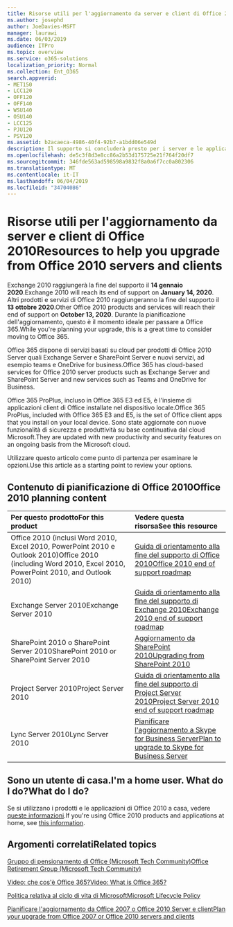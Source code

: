 ```yaml
---
title: Risorse utili per l'aggiornamento da server e client di Office 2010
ms.author: josephd
author: JoeDavies-MSFT
manager: laurawi
ms.date: 06/03/2019
audience: ITPro
ms.topic: overview
ms.service: o365-solutions
localization_priority: Normal
ms.collection: Ent_O365
search.appverid:
- MET150
- LCC120
- OFF120
- OFF140
- WSU140
- OSU140
- LCC125
- PJU120
- PSV120
ms.assetid: b2acaeca-4986-40f4-92b7-a1bdd06e549d
description: Il supporto si concluderà presto per i server e le applicazioni client di Office 2010 e non sono disponibili contratti di supporto personalizzato. Utilizzare questo articolo per iniziare a pianificare l'aggiornamento.
ms.openlocfilehash: de5c3f8d3e8cc86a2b53d175725e21f764f20df7
ms.sourcegitcommit: 346fde563ad598598a9832f8a0a6f7cc0a802306
ms.translationtype: MT
ms.contentlocale: it-IT
ms.lasthandoff: 06/04/2019
ms.locfileid: "34704086"
---
```

# <a name="resources-to-help-you-upgrade-from-office-2010-servers-and-clients"></a><span data-ttu-id="f058f-104">Risorse utili per l'aggiornamento da server e client di Office 2010</span><span class="sxs-lookup"><span data-stu-id="f058f-104">Resources to help you upgrade from Office 2010 servers and clients</span></span>

<span data-ttu-id="f058f-105">Exchange 2010 raggiungerà la fine del supporto il **14 gennaio 2020**.</span><span class="sxs-lookup"><span data-stu-id="f058f-105">Exchange 2010 will reach its end of support on **January 14, 2020**.</span></span> <span data-ttu-id="f058f-106">Altri prodotti e servizi di Office 2010 raggiungeranno la fine del supporto il **13 ottobre 2020**.</span><span class="sxs-lookup"><span data-stu-id="f058f-106">Other Office 2010 products and services will reach their end of support on **October 13, 2020**.</span></span> <span data-ttu-id="f058f-107">Durante la pianificazione dell'aggiornamento, questo è il momento ideale per passare a Office 365.</span><span class="sxs-lookup"><span data-stu-id="f058f-107">While you're planning your upgrade, this is a great time to consider moving to Office 365.</span></span> 

<span data-ttu-id="f058f-108">Office 365 dispone di servizi basati su cloud per prodotti di Office 2010 Server quali Exchange Server e SharePoint Server e nuovi servizi, ad esempio teams e OneDrive for business.</span><span class="sxs-lookup"><span data-stu-id="f058f-108">Office 365 has cloud-based services for Office 2010 server products such as Exchange Server and SharePoint Server and new services such as Teams and OneDrive for Business.</span></span> 

<span data-ttu-id="f058f-109">Office 365 ProPlus, incluso in Office 365 E3 ed E5, è l'insieme di applicazioni client di Office installate nel dispositivo locale.</span><span class="sxs-lookup"><span data-stu-id="f058f-109">Office 365 ProPlus, included with Office 365 E3 and E5, is the set of Office client apps that you install on your local device.</span></span> <span data-ttu-id="f058f-110">Sono state aggiornate con nuove funzionalità di sicurezza e produttività su base continuativa dal cloud Microsoft.</span><span class="sxs-lookup"><span data-stu-id="f058f-110">They are updated with new productivity and security features on an ongoing basis from the Microsoft cloud.</span></span>

<span data-ttu-id="f058f-111">Utilizzare questo articolo come punto di partenza per esaminare le opzioni.</span><span class="sxs-lookup"><span data-stu-id="f058f-111">Use this article as a starting point to review your options.</span></span>
      
## <a name="office-2010-planning-content"></a><span data-ttu-id="f058f-112">Contenuto di pianificazione di Office 2010</span><span class="sxs-lookup"><span data-stu-id="f058f-112">Office 2010 planning content</span></span>
  
|<span data-ttu-id="f058f-113">**Per questo prodotto**</span><span class="sxs-lookup"><span data-stu-id="f058f-113">**For this product**</span></span>|<span data-ttu-id="f058f-114">**Vedere questa risorsa**</span><span class="sxs-lookup"><span data-stu-id="f058f-114">**See this resource**</span></span>|
|:-----|:-----|
|<span data-ttu-id="f058f-115">Office 2010 (inclusi Word 2010, Excel 2010, PowerPoint 2010 e Outlook 2010)</span><span class="sxs-lookup"><span data-stu-id="f058f-115">Office 2010 (including Word 2010, Excel 2010, PowerPoint 2010, and Outlook 2010)</span></span>  <br/> |[<span data-ttu-id="f058f-116">Guida di orientamento alla fine del supporto di Office 2010</span><span class="sxs-lookup"><span data-stu-id="f058f-116">Office 2010 end of support roadmap</span></span>](https://docs.microsoft.com/DeployOffice/office-2010-end-support-roadmap) <br/> |
|<span data-ttu-id="f058f-117">Exchange Server 2010</span><span class="sxs-lookup"><span data-stu-id="f058f-117">Exchange Server 2010</span></span>  <br/> |[<span data-ttu-id="f058f-118">Guida di orientamento alla fine del supporto di Exchange 2010</span><span class="sxs-lookup"><span data-stu-id="f058f-118">Exchange 2010 end of support roadmap</span></span>](exchange-2010-end-of-support.md) <br/> |
|<span data-ttu-id="f058f-119">SharePoint 2010 o SharePoint Server 2010</span><span class="sxs-lookup"><span data-stu-id="f058f-119">SharePoint 2010 or SharePoint Server 2010</span></span>  <br/> |[<span data-ttu-id="f058f-120">Aggiornamento da SharePoint 2010</span><span class="sxs-lookup"><span data-stu-id="f058f-120">Upgrading from SharePoint 2010</span></span>](upgrade-from-sharepoint-2010.md) <br/> |
|<span data-ttu-id="f058f-121">Project Server 2010</span><span class="sxs-lookup"><span data-stu-id="f058f-121">Project Server 2010</span></span> <br/> | [<span data-ttu-id="f058f-122">Guida di orientamento alla fine del supporto di Project Server 2010</span><span class="sxs-lookup"><span data-stu-id="f058f-122">Project Server 2010 end of support roadmap</span></span>](project-server-2010-end-of-support.md) <br/> |
|<span data-ttu-id="f058f-123">Lync Server 2010</span><span class="sxs-lookup"><span data-stu-id="f058f-123">Lync Server 2010</span></span> <br/> | [<span data-ttu-id="f058f-124">Pianificare l'aggiornamento a Skype for Business Server</span><span class="sxs-lookup"><span data-stu-id="f058f-124">Plan to upgrade to Skype for Business Server</span></span>](https://docs.microsoft.com/skypeforbusiness/plan-your-deployment/upgrade) <br/> |
    
## <a name="im-a-home-user-what-do-i-do"></a><span data-ttu-id="f058f-125">Sono un utente di casa.</span><span class="sxs-lookup"><span data-stu-id="f058f-125">I'm a home user.</span></span> <span data-ttu-id="f058f-126">What do I do?</span><span class="sxs-lookup"><span data-stu-id="f058f-126">What do I do?</span></span>

<span data-ttu-id="f058f-127">Se si utilizzano i prodotti e le applicazioni di Office 2010 a casa, vedere [queste informazioni](plan-upgrade-previous-versions-office.md#im-a-home-user-what-do-i-do).</span><span class="sxs-lookup"><span data-stu-id="f058f-127">If you're using Office 2010 products and applications at home, see [this information](plan-upgrade-previous-versions-office.md#im-a-home-user-what-do-i-do).</span></span>

## <a name="related-topics"></a><span data-ttu-id="f058f-128">Argomenti correlati</span><span class="sxs-lookup"><span data-stu-id="f058f-128">Related topics</span></span>

[<span data-ttu-id="f058f-129">Gruppo di pensionamento di Office (Microsoft Tech Community)</span><span class="sxs-lookup"><span data-stu-id="f058f-129">Office Retirement Group (Microsoft Tech Community)</span></span>](https://go.microsoft.com/fwlink/?linkid=842065)
  
[<span data-ttu-id="f058f-130">Video: che cos'è Office 365?</span><span class="sxs-lookup"><span data-stu-id="f058f-130">Video: What is Office 365?</span></span>](https://support.office.com/article/847caf12-2589-452c-8aca-1c009797678b.aspx)
  
[<span data-ttu-id="f058f-131">Politica relativa al ciclo di vita di Microsoft</span><span class="sxs-lookup"><span data-stu-id="f058f-131">Microsoft Lifecycle Policy</span></span>](https://go.microsoft.com/fwlink/?linkid=865200)

[<span data-ttu-id="f058f-132">Pianificare l'aggiornamento da Office 2007 o Office 2010 Server e client</span><span class="sxs-lookup"><span data-stu-id="f058f-132">Plan your upgrade from Office 2007 or Office 2010 servers and clients</span></span>](plan-upgrade-previous-versions-office.md)

